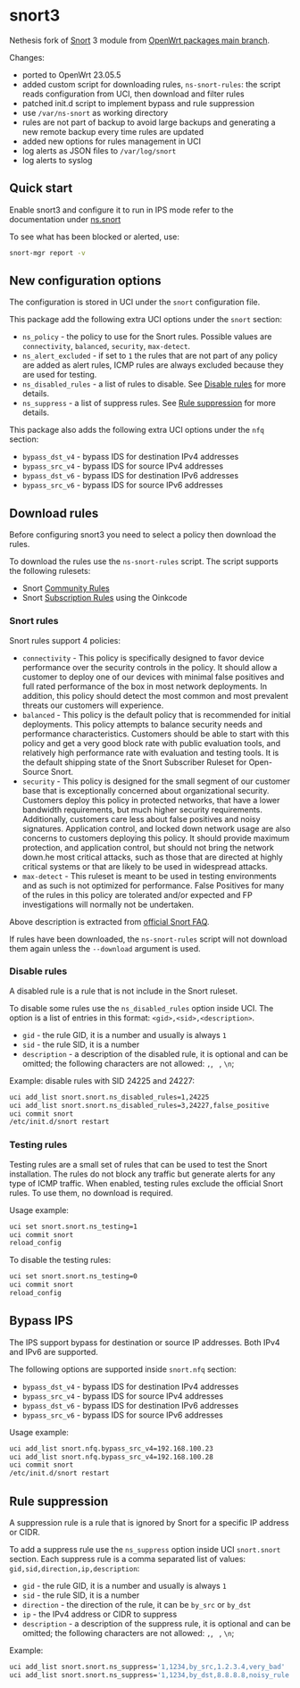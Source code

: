 # snort3

Nethesis fork of [Snort](https://www.snort.org/) 3 module from [OpenWrt packages main branch](https://github.com/openwrt/packages/tree/master/net/snort3).

Changes:

- ported to OpenWrt 23.05.5
- added custom script for downloading rules, `ns-snort-rules`: the script reads configuration from UCI, then download and filter rules
- patched init.d script to implement bypass and rule suppression
- use `/var/ns-snort` as working directory
- rules are not part of backup to avoid large backups and generating a new remote backup every time rules are updated
- added new options for rules management in UCI
- log alerts as JSON files to `/var/log/snort`
- log alerts to syslog

## Quick start

Enable snort3 and configure it to run in IPS mode refer to the documentation under [ns.snort](../ns-api/README.md)

To see what has been blocked or alerted, use:
```bash
snort-mgr report -v
```

## New configuration options

The configuration is stored in UCI under the `snort` configuration file.

This package add the following extra UCI options under the `snort` section:

- `ns_policy` - the policy to use for the Snort rules. Possible values are `connectivity`, `balanced`, `security`, `max-detect`.
- `ns_alert_excluded` - if set to `1` the rules that are not part of any policy are added as alert rules, ICMP rules are always excluded because they are used for testing.
- `ns_disabled_rules` - a list of rules to disable. See [Disable rules](#disable-rules) for more details.
- `ns_suppress` - a list of suppress rules. See [Rule suppression](#rule-suppression) for more details.

This package also adds the following extra UCI options under the `nfq` section:

- `bypass_dst_v4` - bypass IDS for destination IPv4 addresses
- `bypass_src_v4` - bypass IDS for source IPv4 addresses
- `bypass_dst_v6` - bypass IDS for destination IPv6 addresses
- `bypass_src_v6` - bypass IDS for source IPv6 addresses

## Download rules

Before configuring snort3 you need to select a policy then download the rules.

To download the rules use the `ns-snort-rules` script.
The script supports the following rulesets:
- Snort [Community Rules](https://www.snort.org/downloads/#rule-downloads)
- Snort [Subscription Rules](https://www.snort.org/products#rule_subscriptions) using the Oinkcode

### Snort rules

Snort rules support 4 policies:
- `connectivity` - This policy is specifically designed to favor device performance over the security controls in the policy. It should allow a customer to deploy one of our devices with minimal false positives and full rated performance of the box in most network deployments. In addition, this policy should detect the most common and most prevalent threats our customers will experience.
- `balanced` - This policy is the default policy that is recommended for initial deployments. This policy attempts to balance security needs and performance characteristics. Customers should be able to start with this policy and get a very good block rate with public evaluation tools, and relatively high performance rate with evaluation and testing tools. It is the default shipping state of the Snort Subscriber Ruleset for Open-Source Snort.
- `security` - This policy is designed for the small segment of our customer base that is exceptionally concerned about organizational security. Customers deploy this policy in protected networks, that have a lower bandwidth requirements, but much higher security requirements. Additionally, customers care less about false positives and noisy signatures. Application control, and locked down network usage are also concerns to customers deploying this policy. It should provide maximum protection, and application control, but should not bring the network down.he most critical attacks, such as those that are directed at highly critical systems or that are likely to be used in widespread attacks.
- `max-detect` - This ruleset is meant to be used in testing environments and as such is not optimized for performance. False Positives for many of the rules in this policy are tolerated and/or expected and FP investigations will normally not be undertaken.

Above description is extracted from [official Snort FAQ](https://www.snort.org/faq/why-are-rules-commented-out-by-default).

If rules have been downloaded, the `ns-snort-rules` script will not download them again unless the `--download` argument is used.

### Disable rules

A disabled rule is a rule that is not include in the Snort ruleset.

To disable some rules use the `ns_disabled_rules` option inside UCI.
The option is a list of entries in this format: `<gid>,<sid>,<description>`.

- `gid` - the rule GID, it is a number and usually is always `1`
- `sid` - the rule SID, it is a number
- `description` - a description of the disabled rule, it is optional and can be omitted; the following characters are not allowed: `,`, ` `, `\n`;

Example: disable rules with SID 24225 and 24227:
```bash
uci add_list snort.snort.ns_disabled_rules=1,24225
uci add_list snort.snort.ns_disabled_rules=3,24227,false_positive
uci commit snort
/etc/init.d/snort restart
```

### Testing rules

Testing rules are a small set of rules that can be used to test the Snort installation.
The rules do not block any traffic but generate alerts for any type of ICMP traffic.
When enabled, testing rules exclude the official Snort rules.
To use them, no download is required.

Usage example:
```bash
uci set snort.snort.ns_testing=1
uci commit snort
reload_config
```

To disable the testing rules:
```bash
uci set snort.snort.ns_testing=0
uci commit snort
reload_config
```

## Bypass IPS

The IPS support bypass for destination or source IP addresses. Both IPv4 and IPv6 are supported.

The following options are supported inside `snort.nfq` section:
- `bypass_dst_v4` - bypass IDS for destination IPv4 addresses
- `bypass_src_v4` - bypass IDS for source IPv4 addresses
- `bypass_dst_v6` - bypass IDS for destination IPv6 addresses
- `bypass_src_v6` - bypass IDS for source IPv6 addresses

Usage example:
```bash
uci add_list snort.nfq.bypass_src_v4=192.168.100.23
uci add_list snort.nfq.bypass_src_v4=192.168.100.28
uci commit snort
/etc/init.d/snort restart
```
## Rule suppression

A suppression rule is a rule that is ignored by Snort for a specific IP address or CIDR.

To add a suppress rule use the `ns_suppress` option inside UCI `snort.snort` section.
Each suppress rule is a comma separated list of values: `gid,sid,direction,ip,description`:

- `gid` - the rule GID, it is a number and usually is always `1`
- `sid` - the rule SID, it is a number
- `direction` - the direction of the rule, it can be `by_src` or `by_dst`
- `ip` - the IPv4 address or CIDR to suppress
- `description` - a description of the suppress rule, it is optional and can be omitted; the following characters are not allowed: `,`, ` `, `\n`;

Example:
```bash
uci add_list snort.snort.ns_suppress='1,1234,by_src,1.2.3.4,very_bad'
uci add_list snort.snort.ns_suppress='1,1234,by_dst,8.8.8.8,noisy_rule'
```
